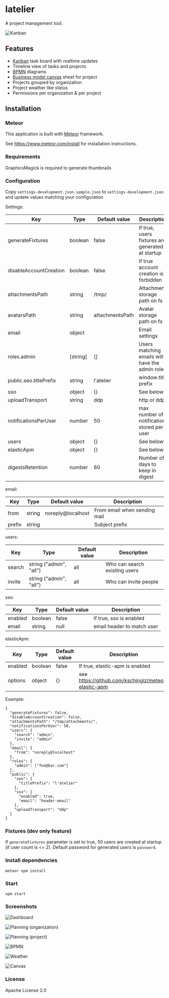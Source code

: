 # latelier

A project management tool.

![Kanban](/docs/kanban.png)

## Features

- [Kanban](https://en.wikipedia.org/wiki/Kanban_(development)) task board with realtime updates
- Timeline view of tasks and projects
- [BPMN](https://en.wikipedia.org/wiki/Business_Process_Model_and_Notation) diagrams
- [Business model canvas](https://en.wikipedia.org/wiki/Business_Model_Canvas) sheet for project
- Projects grouped by organization
- Project weather like status
- Permissions per organization & per project

## Installation

### Meteor

This application is built with [Meteor](https://www.meteor.com/) framework.

See https://www.meteor.com/install for installation instructions.

### Requirements

GraphicsMagick is required to generate thumbnails

### Configuration

Copy `settings-development.json.sample.json` to `settings-development.json` and update values matching your configuration

Settings:

| Key                   | Type          | Default value            | Description              |
|-----------------------|---------------|--------------------------|--------------------------|
|generateFixtures       | boolean       | false                    | If true, users fixtures are generated at startup |
|disableAccountCreation | boolean       | false                    | If true account creation is forbidden |
|attachmentsPath        | string        | /tmp/                    | Attachment storage path on fs |
|avatarsPath            | string        | attachmentsPath          | Avatar storage path on fs |
|email                  | object        |                          | Email settings |
|roles.admin            | [string]      | []                       | Users matching emails will have the admin role |
|public.seo.titlePrefix | string        | l'atelier                | window.title prefix |
|sso                    | object        | {}                       | See below |
|uploadTransport        | string        | ddp                      | http or ddp |
|notificationsPerUser   | number        | 50                       | max number of notifications stored per user |
|users                  | object        | {}                       | See below |
|elasticApm             | object        | {}                       | See below |
|digestsRetention       | number        | 60                       | Number of days to keep in digest |

email:

| Key                   | Type          | Default value            | Description                  |
|-----------------------|---------------|--------------------------|------------------------------|
|from                   | string        | noreply@localhost        | From email when sending mail |
|prefix                 | string        |                          | Subject prefix               |

users:

| Key                   | Type                    | Default value            | Description                    |
|-----------------------|-------------------------|--------------------------|--------------------------------|
| search                | string ("admin", "all") | all                      | Who can search existing users  |
| invite                | string ("admin", "all") | all                      | Who can invite people          |


sso:

| Key                   | Type          | Default value            | Description                |
|-----------------------|---------------|--------------------------|----------------------------|
| enabled               | boolean       | false                    | If true, sso is enabled    |
| email                 | string        | null                     | email header to match user |


elasticApm: 

| Key                   | Type          | Default value            | Description                |
|-----------------------|---------------|--------------------------|----------------------------|
| enabled               | boolean       | false                    | If true, elastic-apm is enabled    |
| options               | object        | {}                       | see https://github.com/kschingiz/meteor-elastic-apm |


Example:
```
{
  "generateFixtures": false,
  "disableAccountCreation": false,
  "attachmentsPath": "/tmp/attachments/",
  "notificationsPerUser": 50,
  "users": {
    "search": "admin",
    "invite": "admin"
  },
  "email": {
    "from": "noreply@localhost"
  },
  "roles": {
    "admin": ["foo@bar.com"]
  },
  "public": {
    "seo": {
      "titlePrefix": "l'atelier"
    },
    "sso": {
      "enabled": true,
      "email": "header-email"
    },
    "uploadTransport": "ddp"
  }
}
```

### Fixtures (dev only feature)
 
If ```generateFixtures``` parameter is set to true, 50 users are created at startup (if user count is <= 2).
Default password for generated users is ```password```.


### Install dependencies

```meteor npm install ```

### Start

```npm start```

### Screenshots

![Dashboard](/docs/dashboard.png)

![Planning (organization)](/docs/planning1.png)

![Planning (project)](/docs/planning2.png)

![BPMN](/docs/bpmn.png)

![Weather](/docs/weather.png)

![Canvas](/docs/canvas.png)

### License

Apache License 2.0